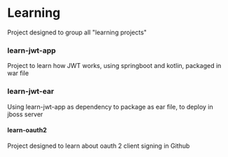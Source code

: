 # Learning
Project designed to group all "learning projects" 

### learn-jwt-app
Project to learn how JWT works, using springboot and kotlin, packaged in war file

### learn-jwt-ear
Using learn-jwt-app as dependency to package as ear file, to deploy in jboss server 

#### learn-oauth2
Project designed to learn about oauth 2 client signing in Github
